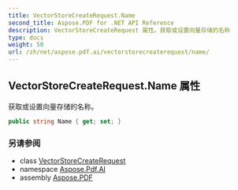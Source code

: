 ```yaml
---
title: VectorStoreCreateRequest.Name
second_title: Aspose.PDF for .NET API Reference
description: VectorStoreCreateRequest 属性。获取或设置向量存储的名称
type: docs
weight: 50
url: /zh/net/aspose.pdf.ai/vectorstorecreaterequest/name/
---
```

## VectorStoreCreateRequest.Name 属性

获取或设置向量存储的名称。

```csharp
public string Name { get; set; }
```

### 另请参阅

* class [VectorStoreCreateRequest](../)
* namespace [Aspose.Pdf.AI](../../../aspose.pdf.ai/)
* assembly [Aspose.PDF](../../../)